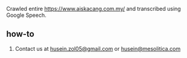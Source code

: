 Crawled entire https://www.aiskacang.com.my/ and transcribed using Google Speech.

## how-to

1. Contact us at husein.zol05@gmail.com or husein@mesolitica.com